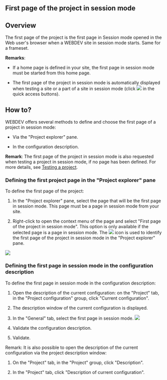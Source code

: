 


## First page of the project in session mode
			



<a name="NOTE1"></a>
<a name="NOTE1_1"></a>


## Overview
<a name="overview_ELTTEXTE000139"></a>
The first page of the project is the first page in Session mode opened in the Web user's browser when a WEBDEV site in session mode starts. Same for a frameset.

**Remarks**:

- If a home page is defined in your site, the first page in session mode must be started from this home page.

- The first page of the project in session mode is automatically displayed when testing a site or a part of a site in session mode (click ![](https://doc.pcsoft.fr/en-US/images/image.awp?langid=3&name=ico_GO_Projet_WB_bl.gif)
 in the quick access buttons).




<a name="NOTE2"></a>
<a name="NOTE2_1"></a>


## How to?
<a name="how_ELTTEXTE000163"></a>
WEBDEV offers several methods to define and choose the first page of a project in session mode:

- Via the "Project explorer" pane.

- In the configuration description.




**Remark**: The first page of the project in session mode is also requested when testing a project in session mode, if no page has been defined. For more details, see [Testing a project](../Editeurs/2019003.md).
<a name="NOTE2_2"></a>


### Defining the first project page in the "Project explorer" pane
<a name="defining_the_first_project_page_the_project_explorer_pane_ELTPARAGRAPHE000038"></a>

To define the first page of the project:

1. In the "Project explorer" pane, select the page that will be the first page in session mode. This page must be a page in session mode from your site.

2. Right-click to open the context menu of the page and select "First page of the project in session mode". This option is only available if the selected page is a page in session mode. 
	The ![](https://doc.pcsoft.fr/en-US/images/image.awp?langid=3&name=IconePremPage.gif)
 icon is used to identify the first page of the project in session mode in the "Project explorer" pane.



![](https://doc.pcsoft.fr/en-US/images/image.awp?langid=3&name=PremPageVoletWWTV.gif)

<a name="NOTE2_4"></a>


### Defining the first page in session mode in the configuration description
<a name="defining_the_first_page_session_mode_the_configuration_description_ELTPARAGRAPHE000054"></a>

To define the first page in session mode in the configuration description: 

1. Open the description of the current configuration: on the "Project" tab, in the "Project configuration" group, click "Current configuration".

2. The description window of the current configuration is displayed. 

3. In the "General" tab, select the first page in session mode. 
![](https://doc.pcsoft.fr/en-US/images/image.awp?langid=3&name=PremPageGraphe.gif&type=thumb)


4. Validate the configuration description.

5. Validate. 




Remark: It is also possible to open the description of the current configuration via the project description window: 

1. On the "Project" tab, in the "Project" group, click "Description". 

2. In the "Project" tab, click "Description of current configuration". 





